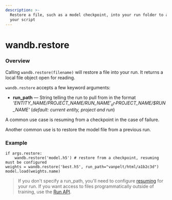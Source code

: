 ```yaml
---
description: >-
  Restore a file, such as a model checkpoint, into your run folder to access in
  your script
---
```


# wandb.restore

### Overview

Calling `wandb.restore(filename)` will restore a file into your run. It returns a local file object open for reading.

`wandb.restore` accepts a few keyword arguments:

* **run\_path** — String telling the run to pull from in the format _'$ENTITY\_NAME/$PROJECT\_NAME/$RUN\_NAME'_ or _'$PROJECT\_NAME/$RUN\_NAME'_ \(_default: current entity, project and run_\)

A common use case is resuming from a checkpoint in the case of failure.

Another common use is to restore the model file from a previous run.

### Example

```text
if args.restore:
    wandb.restore('model.h5') # restore from a checkpoint, resuming must be configured
weights = wandb.restore('best.h5', run_path="vanpelt/html/a1b2c3d")
model.load(weights.name)
```

> If you don't specify a run\_path, you'll need to configure [resuming](../advanced-features/resuming.md) for your run. If you want access to files programmatically outside of training, use the [Run API]().

